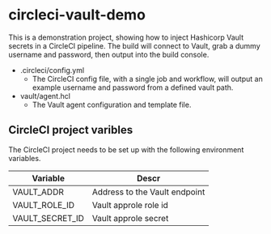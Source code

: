 # circleci-vault-demo
This is a demonstration project, showing how to inject Hashicorp Vault secrets in a CircleCI pipeline.
The build will connect to Vault, grab a dummy username and password, then output into the build console.

- .circleci/config.yml
    - The CircleCI config file, with a single job and workflow, will output an example username and password from a defined vault path.
- vault/agent.hcl
    - The Vault agent configuration and template file.


## CircleCI project varibles

The CircleCI project needs to be set up with the following environment variables.

|Variable|Descr|
|---|---|
|VAULT_ADDR|Address to the Vault endpoint|
|VAULT_ROLE_ID|Vault approle role id|
|VAULT_SECRET_ID|Vault approle secret|
